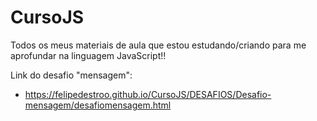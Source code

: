 # CursoJS
 
Todos os meus materiais de aula que estou estudando/criando para me aprofundar na linguagem JavaScript!!

Link do desafio "mensagem":

- https://felipedestroo.github.io/CursoJS/DESAFIOS/Desafio-mensagem/desafiomensagem.html
